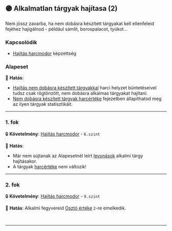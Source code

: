## 🟣 Alkalmatlan tárgyak hajítasa (2)

Nem jössz zavarba, ha nem dobásra készített tárgyakat kell ellenfeleid fejéhez hajigálnod - például sámlit, borospalacot, tyúkot...

### Kapcsolódik

-  [Hajítás harcmodor](../kepzettsegek.primer.harci/harcmodor.md) képzettség

### Alapeset

🌟 **Hatás**:
- [Hajítás nem dobásra készített tárgyakkal](../065_01_harci_helyzetek.md#haj%C3%ADt%C3%A1s-nem-dob%C3%A1sra-k%C3%A9sz%C3%ADtett-t%C3%A1rgyakkal) harci helyzet büntetéseivel tudsz csak rögtönzött, nem dobásra alkalmas tárgyakat hajítani.
- [Nem dobásra készített tárgyak harcértéke](../068_07_hajitofegyverek.md#-nem-dobásra-készített-tárgy) fejezetben állapíthatod meg az ilyen tárgyak statisztikáit.

---
### 1. fok

🔒 **Követelmény**: [Hajítás harcmodor](../kepzettsegek.primer.harci/harcmodor.md) - `6.szint`

🌟 **Hatás**:
- Már nem sújtanak az Alapesetnél leírt [levonások](../065_01_harci_helyzetek.md#haj%C3%ADt%C3%A1s-nem-dob%C3%A1sra-k%C3%A9sz%C3%ADtett-t%C3%A1rgyakkal) alkalmi tárgy hajításakor.
- A tárgyak [harcértéke](../068_07_hajitofegyverek.md#-nem-dobásra-készített-tárgy) nem változik!

---
### 2. fok

🔒 **Követelmény**: [Hajítás harcmodor](../kepzettsegek.primer.harci/harcmodor.md) - `9.szint`

🌟 **Hatás**: Alkalmi fegyvereid [Osztó értéke](../072_tavharc_ve_oszto_cella.md#️-fegyver-osztó) `2`-re emelkedik.

<br />

---
